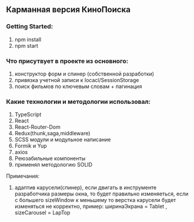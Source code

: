 ## Карманная версия КиноПоиска

### Getting Started:
1. npm install
2. npm start


### Что присутвует в проекте из основного:
1. конструктор форм и спинер (собственной разработки)
2. привязка учетной записи к locacl/SessionStorage
3. поиск фильмов по ключевым словам + пагинация

### Какие технологии и методологии использовал:
1. TypeScript
2. React
3. React-Router-Dom
4. Redux(thunk,saga,middleware)
5. SCSS модули и модульное написание
6. Formik и Yup
7. axios
8. Реюзабильные компоненты
9. применял методологию SOLID

Примечания:
1) адаптив карусели(спинер), если двигать в инструменте разработчика размеры окна, то будет правильно изменяеться, 
если с большего sizeWindow к меньшему то верстка карусели будет изменяться не корректно, пример: ширинаЭкрана = Tablet , sizeCarousel = LapTop
